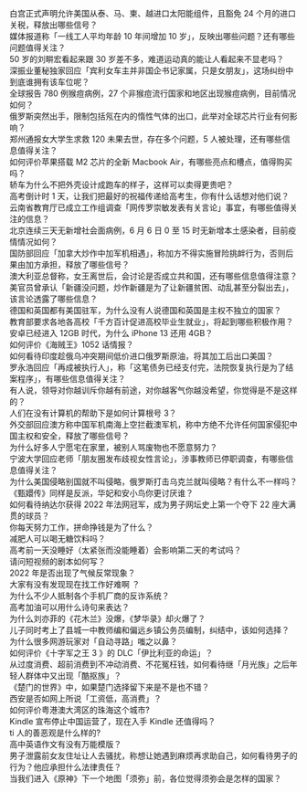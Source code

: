 白宫正式声明允许美国从泰、马、柬、越进口太阳能组件，且豁免 24 个月的进口关税，释放出哪些信号？  
媒体报道称「一线工人平均年龄 10 年间增加 10 岁」，反映出哪些问题？还有哪些问题值得关注？  
50 岁的刘畊宏看起来跟 30 岁差不多，难道运动真的能让人看起来不显老吗？  
深振业董秘独家回应「宾利女车主并非国企书记家属，只是女朋友」，这场纠纷中到底谁拥有该车位呢？  
全球报告 780 例猴痘病例，27 个非猴痘流行国家和地区出现猴痘病例，目前情况如何？  
俄罗斯突然出手，限制包括氖在内的惰性气体的出口，此举对全球芯片行业有何影响？  
郑州通报女大学生求救 120 未果去世，存在多个问题，5 人被处理，还有哪些信息值得关注？  
如何评价苹果搭载 M2 芯片的全新 Macbook Air，有哪些亮点和槽点，值得购买吗？  
轿车为什么不把外壳设计成跑车的样子，这样可以卖得更贵吧？  
高考倒计时 1 天，让我们把最好的祝福传递给高考生，你有什么话想对他们说？  
云南省教育厅已成立工作组调查「网传罗崇敏发表有关言论」事宜，有哪些值得关注的信息？  
北京连续三天无新增社会面病例，6 月 6 日 0 至 15 时无新增本土感染者，目前疫情情况如何？  
国防部回应「加拿大炒作中加军机相遇」，称加方不得实施冒险挑衅行为，否则后果由加方承担，释放了哪些信号？  
澳大利亚总督称，女王离世后，会讨论是否成立共和国，还有哪些信息值得注意？  
美官员曾承认「新疆没问题，炒作新疆是为了让新疆贫困、动乱甚至分裂出去」，该言论透露了哪些信息？  
德国和英国都有美国驻军，为什么没有人说德国和英国是主权不独立的国家？  
教育部要求各地各高校「千方百计促进高校毕业生就业」，将起到哪些积极作用？  
安卓已经进入 12GB 时代，为什么 iPhone 13 还用 4GB？  
如何评价《海贼王》1052 话情报？  
如何看待印度趁俄乌冲突期间低价进口俄罗斯原油，将其加工后出口美国？  
罗永浩回应「再成被执行人」，称「这笔债务已经支付完，法院恢复执行是为了结案程序」，有哪些信息值得关注？  
有人说，领导对你越训斥你越有前途，对你越客气你越没希望，你觉得是不是这样的？  
人们在没有计算机的帮助下是如何计算根号 3？  
外交部回应澳方称中国军机南海上空拦截澳军机，称中方绝不允许任何国家侵犯中国主权和安全，释放了哪些信号？  
为什么好多人宁愿宅在家里，被别人骂废物也不愿意努力？  
宁波大学回应老师「朋友圈发布歧视女性言论」，涉事教师已停职调查，有哪些信息值得关注？  
为什么美国侵略别国就不叫侵略，俄罗斯打击乌克兰就叫侵略？有什么不一样吗？  
《甄嬛传》同样是反派，华妃和安小鸟你更讨厌谁？  
如何看待纳达尔获得 2022 年法网冠军，成为男子网坛史上第一个夺下 22 座大满贯的球员？  
你每天努力工作，拼命挣钱是为了什么？  
减肥人可以喝无糖饮料吗？  
高考前一天没睡好（太紧张而没能睡着）会影响第二天的考试吗？  
请问短视频的剧本如何写？  
2022 年是否出现了气候反常现象？  
大家有没有发现现在找工作好难啊 ？  
为什么不少人抵制各个手机厂商的反诈系统？  
高考加油可以用什么诗句来表达？  
为什么刘亦菲的《花木兰》没爆，《梦华录》却火爆了？  
儿子同时考上了县城一中教师编和偏远乡镇公务员编制，纠结中，该如何选择？  
为什么很多网游玩家对「自动寻路」嗤之以鼻？  
如何评价《十字军之王 3 》的 DLC「伊比利亚的命运」？  
从过度消费、超前消费到不冲动消费、不花冤枉钱，如何看待继「月光族」之后年轻人群体中又出现「酷抠族」？  
《楚门的世界》中，如果楚门选择留下来是不是也不错？  
西安是否如网上所说「工资低，高消费」？  
如何评价粤港澳大湾区的珠海这个城市?  
Kindle 宣布停止中国运营了，现在入手 Kindle 还值得吗？  
ti 人的善恶观是什么样的?  
高中英语作文有没有万能模版？  
男子泄露前女友住址让人去骚扰，称想让她遇到麻烦再求助自己，如何看待男子的行为？他应承担什么法律责任？  
当我们进入《原神》下一个地图「须弥」前，各位觉得须弥会是怎样的国家？  
